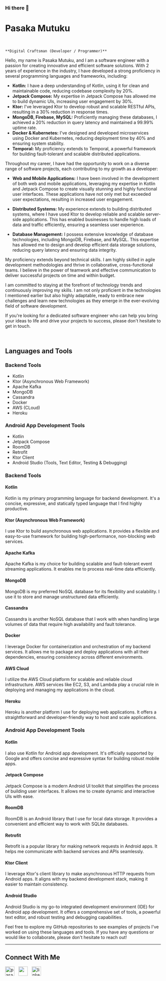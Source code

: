 ### Hi there 👋

<h1> Pasaka Mutuku</h1>
<br /> 

`**Digital Craftsman (Developer / Programmer)**`

<p align="left">Hello, my name is Pasaka Mutuku, and I am a software engineer with a passion for creating innovative and efficient software solutions. With 2 years of experience in the industry, I have developed a strong proficiency in several programming languages and frameworks, including:

- **Kotlin:** I have a deep understanding of Kotlin, using it for clean and maintainable code, reducing codebase complexity by 20%.
- **Jetpack Compose:** My expertise in Jetpack Compose has allowed me to build dynamic UIs, increasing user engagement by 30%.
- **Ktor:** I've leveraged Ktor to develop robust and scalable RESTful APIs, resulting in a 30% reduction in response times.
- **MongoDB, Firebase, MySQL:** Proficiently managing these databases, I achieved a 20% reduction in query latency and maintained a 99.99% uptime rate.
- **Docker & Kubernetes:** I've designed and developed microservices using Docker and Kubernetes, reducing deployment time by 40% and ensuring system stability.
- **Temporal:** My proficiency extends to Temporal, a powerful framework for building fault-tolerant and scalable distributed applications.

Throughout my career, I have had the opportunity to work on a diverse range of software projects, each contributing to my growth as a developer:

- **Web and Mobile Applications:** I have been involved in the development of both web and mobile applications, leveraging my expertise in Kotlin and Jetpack Compose to create visually stunning and highly functional user interfaces. These applications have not only met but exceeded user expectations, resulting in increased user engagement.

- **Distributed Systems:** My experience extends to building distributed systems, where I have used Ktor to develop reliable and scalable server-side applications. This has enabled businesses to handle high loads of data and traffic efficiently, ensuring a seamless user experience.

- **Database Management:** I possess extensive knowledge of database technologies, including MongoDB, Firebase, and MySQL. This expertise has allowed me to design and develop efficient data storage solutions, reducing query latency and ensuring data integrity.

My proficiency extends beyond technical skills. I am highly skilled in agile development methodologies and thrive in collaborative, cross-functional teams. I believe in the power of teamwork and effective communication to deliver successful projects on time and within budget.

I am committed to staying at the forefront of technology trends and continuously improving my skills. I am not only proficient in the technologies I mentioned earlier but also highly adaptable, ready to embrace new challenges and learn new technologies as they emerge in the ever-evolving field of software development.

If you're looking for a dedicated software engineer who can help you bring your ideas to life and drive your projects to success, please don't hesitate to get in touch.</p>

<br />

## Languages and Tools

### Backend Tools
- Kotlin
- Ktor (Asynchronous Web Framework)
- Apache Kafka
- MongoDB
- Cassandra
- Docker
- AWS (CLoud)
- Heroku

### Android App Development Tools
- Kotlin
- Jetpack Compose
- RoomDB
- Retrofit
- Ktor Client
- Android Studio (Tools, Text Editor, Testing & Debugging)


### Backend Tools

#### Kotlin
Kotlin is my primary programming language for backend development. It's a concise, expressive, and statically typed language that I find highly productive.

#### Ktor (Asynchronous Web Framework)
I use Ktor to build asynchronous web applications. It provides a flexible and easy-to-use framework for building high-performance, non-blocking web services.

#### Apache Kafka
Apache Kafka is my choice for building scalable and fault-tolerant event streaming applications. It enables me to process real-time data efficiently.

#### MongoDB
MongoDB is my preferred NoSQL database for its flexibility and scalability. I use it to store and manage unstructured data efficiently.

#### Cassandra
Cassandra is another NoSQL database that I work with when handling large volumes of data that require high availability and fault tolerance.

#### Docker
I leverage Docker for containerization and orchestration of my backend services. It allows me to package and deploy applications with all their dependencies, ensuring consistency across different environments.

#### AWS Cloud
I utilize the AWS Cloud platform for scalable and reliable cloud infrastructure. AWS services like EC2, S3, and Lambda play a crucial role in deploying and managing my applications in the cloud.

#### Heroku
Heroku is another platform I use for deploying web applications. It offers a straightforward and developer-friendly way to host and scale applications.

### Android App Development Tools

#### Kotlin
I also use Kotlin for Android app development. It's officially supported by Google and offers concise and expressive syntax for building robust mobile apps.

#### Jetpack Compose
Jetpack Compose is a modern Android UI toolkit that simplifies the process of building user interfaces. It allows me to create dynamic and interactive UIs with ease.

#### RoomDB
RoomDB is an Android library that I use for local data storage. It provides a convenient and efficient way to work with SQLite databases.

#### Retrofit
Retrofit is a popular library for making network requests in Android apps. It helps me communicate with backend services and APIs seamlessly.

#### Ktor Client
I leverage Ktor's client library to make asynchronous HTTP requests from Android apps. It aligns with my backend development stack, making it easier to maintain consistency.

#### Android Studio
Android Studio is my go-to integrated development environment (IDE) for Android app development. It offers a comprehensive set of tools, a powerful text editor, and robust testing and debugging capabilities.

Feel free to explore my GitHub repositories to see examples of projects I've worked on using these languages and tools. If you have any questions or would like to collaborate, please don't hesitate to reach out!


--- 

<h2>Connect With Me</h2> 
<p align="left">
<a href="https://twitter.com/pasaka254" target="_blank"><img align="left" width="30px" style="padding-right:10px;" src="https://raw.githubusercontent.com/rahuldkjain/github-profile-readme-generator/master/src/images/icons/Social/twitter.svg" alt="pasaka254" /></a>
<a href="https://instagram.com/" target="_blank"><img align="left" width="30px" style="padding-right:10px" src="https://raw.githubusercontent.com/rahuldkjain/github-profile-readme-generator/master/src/images/icons/Social/instagram.svg" alt="" /></a>
<a href="https://www.linkedin.com/in/pasaka-mutuku-9a31251a7/" target="_blank"><img align="left" alt="linkedin" width="30px" style="padding-right: 10px;" src="https://cdn.jsdelivr.net/gh/devicons/devicon/icons/linkedin/linkedin-original.svg" /></a>
</p>

                

            
